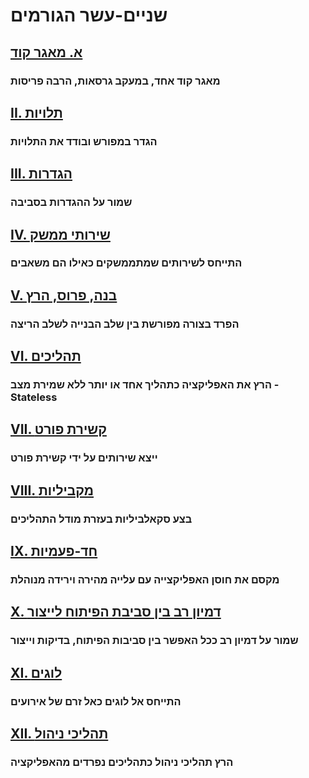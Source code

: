שניים-עשר הגורמים
==================

## [א. מאגר קוד](./codebase)
### מאגר קוד אחד, במעקב גרסאות, הרבה פריסות

## [II. תלויות](./dependencies)
### הגדר במפורש ובודד את התלויות

## [III. הגדרות](./config)
### שמור על ההגדרות בסביבה

## [IV. שירותי ממשק](./backing-services)
### התייחס לשירותים שמתממשקים כאילו הם משאבים

## [V. בנה, פרוס, הרץ](./build-release-run)
### הפרד בצורה מפורשת בין שלב הבנייה לשלב הריצה

## [VI. תהליכים](./processes)
### הרץ את האפליקציה כתהליך אחד או יותר ללא שמירת מצב - Stateless

## [VII. קשירת פורט](./port-binding)
### ייצא שירותים על ידי קשירת פורט

## [VIII. מקביליות](./concurrency)
### בצע סקאלביליות בעזרת מודל התהליכים

## [IX. חד-פעמיות](./disposability)
### מקסם את חוסן האפליקצייה עם עלייה מהירה וירידה מנוהלת

## [X. דמיון רב בין סביבת הפיתוח לייצור](./dev-prod-parity)
### שמור על דמיון רב ככל האפשר בין סביבות הפיתוח, בדיקות וייצור

## [XI. לוגים](./logs)
### התייחס אל לוגים כאל זרם של אירועים

## [XII. תהליכי ניהול](./admin-processes)
### הרץ תהליכי ניהול כתהליכים נפרדים מהאפליקציה
